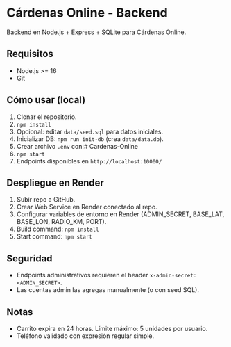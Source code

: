 # Cárdenas Online - Backend

Backend en Node.js + Express + SQLite para Cárdenas Online.

## Requisitos
- Node.js >= 16
- Git

## Cómo usar (local)
1. Clonar el repositorio.
2. `npm install`
3. Opcional: editar `data/seed.sql` para datos iniciales.
4. Inicializar DB: `npm run init-db` (crea `data/data.db`).
5. Crear archivo `.env` con:# Cardenas-Online
6. `npm start`
7. Endpoints disponibles en `http://localhost:10000/`

## Despliegue en Render
1. Subir repo a GitHub.
2. Crear Web Service en Render conectado al repo.
3. Configurar variables de entorno en Render (ADMIN_SECRET, BASE_LAT, BASE_LON, RADIO_KM, PORT).
4. Build command: `npm install`
5. Start command: `npm start`

## Seguridad
- Endpoints administrativos requieren el header `x-admin-secret: <ADMIN_SECRET>`.
- Las cuentas admin las agregas manualmente (o con seed SQL).

## Notas
- Carrito expira en 24 horas. Límite máximo: 5 unidades por usuario.
- Teléfono validado con expresión regular simple.
